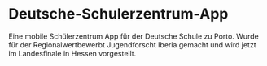 # Deutsche-Schulerzentrum-App
Eine mobile Schülerzentrum App für der Deutsche Schule zu Porto. Wurde für der Regionalwertbewerbt Jugendforscht Iberia gemacht und wird jetzt im Landesfinale in Hessen vorgestellt.

